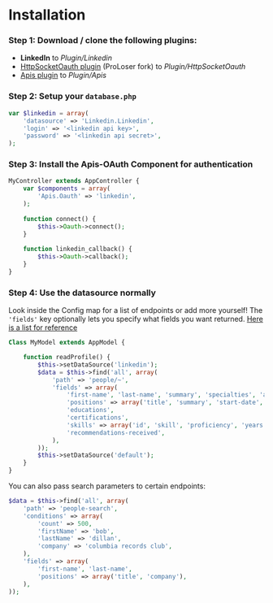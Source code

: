 # Installation

### Step 1: Download / clone the following plugins: 

 * **LinkedIn** to _Plugin/Linkedin_
 * [HttpSocketOauth plugin](https://github.com/ProLoser/http_socket_oauth) (ProLoser fork) to _Plugin/HttpSocketOauth_
 * [Apis plugin](https://github.com/ProLoser/CakePHP-Api-Datasources) to _Plugin/Apis_

### Step 2: Setup your `database.php`

```php
var $linkedin = array(
	'datasource' => 'Linkedin.Linkedin',
	'login' => '<linkedin api key>',
	'password' => '<linkedin api secret>',
);
```

### Step 3: Install the Apis-OAuth Component for authentication

```php
MyController extends AppController {
	var $components = array(
		'Apis.Oauth' => 'linkedin',
	);
	
	function connect() {
		$this->Oauth->connect();
	}
	
	function linkedin_callback() {
		$this->Oauth->callback();
	}
}
```

### Step 4: Use the datasource normally 
Look inside the Config map for a list of endpoints or add more yourself!
The `'fields'` key optionally lets you specify what fields you want returned. [Here is a list for reference](https://developer.linkedin.com/documents/profile-fields)

```php
Class MyModel extends AppModel {

	function readProfile() {
		$this->setDataSource('linkedin');
		$data = $this->find('all', array(
			'path' => 'people/~',
			'fields' => array(
				'first-name', 'last-name', 'summary', 'specialties', 'associations', 'honors', 'interests', 'twitter-accounts', 
				'positions' => array('title', 'summary', 'start-date', 'end-date', 'is-current', 'company'), 
				'educations', 
				'certifications',
				'skills' => array('id', 'skill', 'proficiency', 'years'), 
				'recommendations-received',
			),
		));
		$this->setDataSource('default');
	}
}
```

You can also pass search parameters to certain endpoints:

```php
$data = $this->find('all', array(
	'path' => 'people-search',
	'conditions' => array(
		'count' => 500,
		'firstName' => 'bob',
		'lastName' => 'dillan',
		'company' => 'columbia records club',
	),
	'fields' => array(
		'first-name', 'last-name',
		'positions' => array('title', 'company'),
	),
));
```